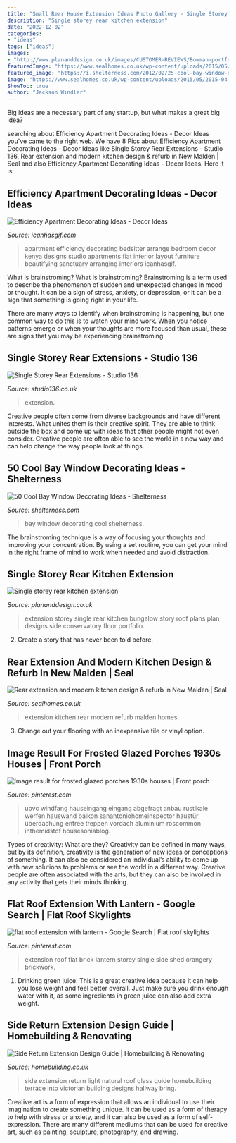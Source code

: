 ```yaml
---
title: "Small Rear House Extension Ideas Photo Gallery - Single Storey Rear Kitchen Extension"
description: "Single storey rear kitchen extension"
date: "2022-12-02"
categories:
- "ideas"
tags: ["ideas"]
images:
- "http://www.plananddesign.co.uk/images/CUSTOMER-REVIEWS/Bowman-portfolio/9.JPG"
featuredImage: "https://www.sealhomes.co.uk/wp-content/uploads/2015/05/2015-04-02_001-940x626.jpg"
featured_image: "https://i.shelterness.com/2012/02/25-cool-bay-window-decorating-ideas-7-775x1127.jpg"
image: "https://www.sealhomes.co.uk/wp-content/uploads/2015/05/2015-04-02_001-940x626.jpg"
ShowToc: true
author: "Jackson Windler"
---
```



Big ideas are a necessary part of any startup, but what makes a great big idea? 

	

		
searching about Efficiency Apartment Decorating Ideas - Decor Ideas you've came to the right web. We have 8 Pics about Efficiency Apartment Decorating Ideas - Decor Ideas like Single Storey Rear Extensions - Studio 136, Rear extension and modern kitchen design &amp; refurb in New Malden | Seal and also Efficiency Apartment Decorating Ideas - Decor Ideas. Here it is:
		
    
## Efficiency Apartment Decorating Ideas - Decor Ideas

<img loading=lazy src="https://www.icanhasgif.com/wp-content/uploads/2016/03/Efficiency-Apartment-Decorating-Ideas.jpg" onerror="this.onerror=null;this.src='https://tse3.mm.bing.net/th?id=OIP.ots5b1087anlXxahVHMbiQHaFj&amp;pid=15.1';" alt="Efficiency Apartment Decorating Ideas - Decor Ideas">

_Source: icanhasgif.com_

>apartment efficiency decorating bedsitter arrange bedroom decor kenya designs studio apartments flat interior layout furniture beautifying sanctuary arranging interiors icanhasgif. 

	

What is brainstroming?
What is brainstroming?
 Brainstroming is a term used to describe the phenomenon of sudden and unexpected changes in mood or thought. It can be a sign of stress, anxiety, or depression, or it can be a sign that something is going right in your life.

There are many ways to identify when brainstroming is happening, but one common way to do this is to watch your mind work. When you notice patterns emerge or when your thoughts are more focused than usual, these are signs that you may be experiencing brainstroming.

    
## Single Storey Rear Extensions - Studio 136

<img loading=lazy src="https://studio136.co.uk/wp-content/uploads/2020/01/IMG_5712-sm-1.jpg" onerror="this.onerror=null;this.src='https://tse1.mm.bing.net/th?id=OIP.IsY0hR4xu4hoIW_x-i-cWgHaEK&amp;pid=15.1';" alt="Single Storey Rear Extensions - Studio 136">

_Source: studio136.co.uk_

>extension. 

	

Creative people often come from diverse backgrounds and have different interests. What unites them is their creative spirit. They are able to think outside the box and come up with ideas that other people might not even consider. Creative people are often able to see the world in a new way and can help change the way people look at things.

    
## 50 Cool Bay Window Decorating Ideas - Shelterness

<img loading=lazy src="https://i.shelterness.com/2012/02/25-cool-bay-window-decorating-ideas-7-775x1127.jpg" onerror="this.onerror=null;this.src='https://tse1.mm.bing.net/th?id=OIP.IDEa3a_SHwjLRkmKd5YafwHaKx&amp;pid=15.1';" alt="50 Cool Bay Window Decorating Ideas - Shelterness">

_Source: shelterness.com_

>bay window decorating cool shelterness. 

	

The brainstroming technique is a way of focusing your thoughts and improving your concentration. By using a set routine, you can get your mind in the right frame of mind to work when needed and avoid distraction.

    
## Single Storey Rear Kitchen Extension

<img loading=lazy src="http://www.plananddesign.co.uk/images/CUSTOMER-REVIEWS/Bowman-portfolio/9.JPG" onerror="this.onerror=null;this.src='https://tse4.mm.bing.net/th?id=OIP.qM5vwrSna2Hv5DM8U4NPhwHaFj&amp;pid=15.1';" alt="Single storey rear kitchen extension">

_Source: plananddesign.co.uk_

>extension storey single rear kitchen bungalow story roof plans plan designs side conservatory floor portfolio. 

	

2. Create a story that has never been told before.

    
## Rear Extension And Modern Kitchen Design &amp; Refurb In New Malden | Seal

<img loading=lazy src="https://www.sealhomes.co.uk/wp-content/uploads/2015/05/2015-04-02_001-940x626.jpg" onerror="this.onerror=null;this.src='https://tse4.mm.bing.net/th?id=OIP.gVRWxoXDcNYq4ow4E4TQiQHaE7&amp;pid=15.1';" alt="Rear extension and modern kitchen design &amp; refurb in New Malden | Seal">

_Source: sealhomes.co.uk_

>extension kitchen rear modern refurb malden homes. 

	

3. Change out your flooring with an inexpensive tile or vinyl option.

    
## Image Result For Frosted Glazed Porches 1930s Houses | Front Porch

<img loading=lazy src="https://i.pinimg.com/736x/78/74/d0/7874d031ab47ded6434912ec31f0d9bf--front-porch-design-porch-designs.jpg" onerror="this.onerror=null;this.src='https://tse2.mm.bing.net/th?id=OIP.6mT9JGPYzsCcPnNxGBbTrAHaJ3&amp;pid=15.1';" alt="Image result for frosted glazed porches 1930s houses | Front porch">

_Source: pinterest.com_

>upvc windfang hauseingang eingang abgefragt anbau rustikale werfen hauswand balkon sanantoniohomeinspector haustür überdachung entree treppen vordach aluminium roscommon inthemidstof housesoniablog. 

	

Types of creativity: What are they?
Creativity can be defined in many ways, but by its definition, creativity is the generation of new ideas or conceptions of something. It can also be considered an individual’s ability to come up with new solutions to problems or see the world in a different way. Creative people are often associated with the arts, but they can also be involved in any activity that gets their minds thinking.

    
## Flat Roof Extension With Lantern - Google Search | Flat Roof Skylights

<img loading=lazy src="https://i.pinimg.com/736x/63/bc/f1/63bcf172d62a1c5c5e99ad29cca4ea26--side-extension-extension-google.jpg" onerror="this.onerror=null;this.src='https://tse2.mm.bing.net/th?id=OIP.1y1ZxkyObAYIMeJWOEihfQAAAA&amp;pid=15.1';" alt="flat roof extension with lantern - Google Search | Flat roof skylights">

_Source: pinterest.com_

>extension roof flat brick lantern storey single side shed orangery brickwork. 

	

1. Drinking green juice: This is a great creative idea because it can help you lose weight and feel better overall. Just make sure you drink enough water with it, as some ingredients in green juice can also add extra weight.

    
## Side Return Extension Design Guide | Homebuilding &amp; Renovating

<img loading=lazy src="https://s3-eu-west-2.amazonaws.com/homebuilding-assets/prodwebsite/content/uploads/2015/06/introducing-light-edit.jpg" onerror="this.onerror=null;this.src='https://tse2.mm.bing.net/th?id=OIP.GNbMHODD-0X-T7Abp67FUQHaKR&amp;pid=15.1';" alt="Side Return Extension Design Guide | Homebuilding &amp; Renovating">

_Source: homebuilding.co.uk_

>side extension return light natural roof glass guide homebuilding terrace into victorian building designs hallway bring. 

	

Creative art is a form of expression that allows an individual to use their imagination to create something unique. It can be used as a form of therapy to help with stress or anxiety, and it can also be used as a form of self-expression. There are many different mediums that can be used for creative art, such as painting, sculpture, photography, and drawing.

